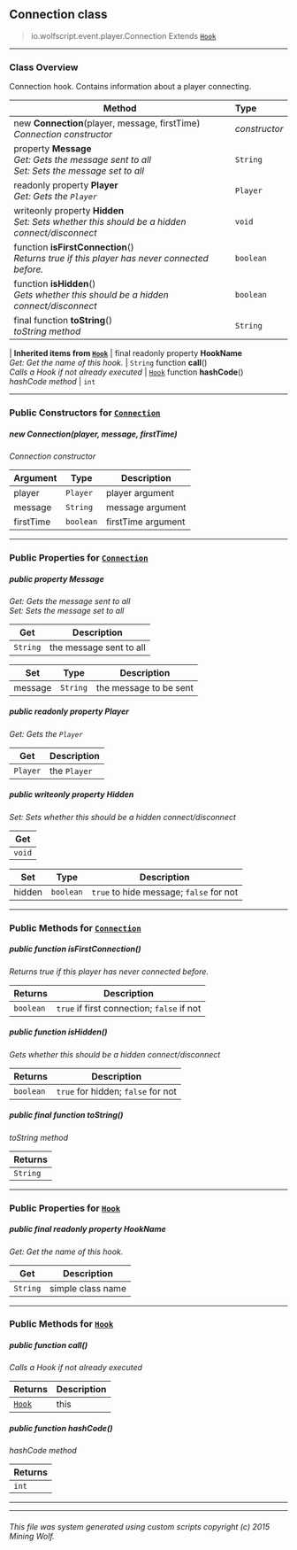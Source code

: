 ## Connection __class__

>io.wolfscript.event.player.Connection
>Extends [`Hook`](../../hook/Hook.md)

---

### Class Overview

Connection hook. Contains information about a player connecting.

Method | Type   
--- | :--- 
new __Connection__(player, message, firstTime) <br> _Connection constructor_ | _constructor_
  property __Message__ <br> _Get: Gets the message sent to all<br>Set: Sets the message set to all_ | `String`
 readonly property __Player__ <br> _Get: Gets the `Player`_ | `Player`
 writeonly property __Hidden__ <br> _Set: Sets whether this should be a hidden connect/disconnect_ | `void`
 function __isFirstConnection__() <br> _Returns true if this player has never connected before._ | `boolean`
 function __isHidden__() <br> _Gets whether this should be a hidden connect/disconnect_ | `boolean`
final function __toString__() <br> _toString method_ | `String`
 |
__Inherited items from [`Hook`](../../hook/Hook.md)__ |
final readonly property __HookName__ <br> _Get: Get the name of this hook._ | `String`
 function __call__() <br> _Calls a Hook if not already executed_ | [`Hook`](../../hook/Hook.md)
 function __hashCode__() <br> _hashCode method_ | `int`





---

### Public Constructors for [`Connection`](Connection.md)

##### <a id='connection'></a>new __Connection__(player, message, firstTime) 

_Connection constructor_

Argument | Type | Description  
--- | --- | --- 
player | `Player` | player argument
message | `String` | message argument
firstTime | `boolean` | firstTime argument

---

### Public Properties for [`Connection`](Connection.md)

##### <a id='message'></a>public   property __Message__

_Get: Gets the message sent to all<br>Set: Sets the message set to all_

Get | Description
--- | --- 
`String` | the message sent to all

Set | Type | Description  
--- | --- | --- 
message | `String` | the message to be sent


##### <a id='player'></a>public  readonly property __Player__

_Get: Gets the `Player`_

Get | Description
--- | --- 
`Player` | the `Player`



##### <a id='hidden'></a>public  writeonly property __Hidden__

_Set: Sets whether this should be a hidden connect/disconnect_

Get | 
--- | 
`void` |

Set | Type | Description  
--- | --- | --- 
hidden | `boolean` | `true` to hide message; `false` for not


---

### Public Methods for [`Connection`](Connection.md)

##### <a id='isfirstconnection'></a>public  function __isFirstConnection__()

_Returns true if this player has never connected before._

Returns | Description
--- | --- 
`boolean` | `true` if first connection; `false` if not


##### <a id='ishidden'></a>public  function __isHidden__()

_Gets whether this should be a hidden connect/disconnect_

Returns | Description
--- | --- 
`boolean` | `true` for hidden; `false` for not


##### <a id='tostring'></a>public final function __toString__()

_toString method_

Returns | 
--- | 
`String` |


---

### Public Properties for [`Hook`](../../hook/Hook.md)

##### <a id='hookname'></a>public final readonly property __HookName__

_Get: Get the name of this hook._

Get | Description
--- | --- 
`String` | simple class name



---

### Public Methods for [`Hook`](../../hook/Hook.md)

##### <a id='call'></a>public  function __call__()

_Calls a Hook if not already executed_

Returns | Description
--- | --- 
[`Hook`](../../hook/Hook.md) | this


##### <a id='hashcode'></a>public  function __hashCode__()

_hashCode method_

Returns | 
--- | 
`int` |


---


---


###### This file was system generated using custom scripts copyright (c) 2015 Mining Wolf.
	

